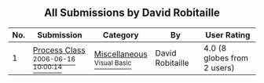 ﻿<div align="center">

## All Submissions by David Robitaille

</div>

No.  | Submission | Category | By   | User Rating
---- | ---------- | -------- | ---- | -----------
1 | [Process Class<br /><sup>2006-06-16 10:00:14</sup>](https://github.com/Planet-Source-Code/david-robitaille-process-class__1-65681) | [Miscellaneous<br /><sup>Visual Basic</sup>](../ByCategory/miscellaneous__1-1.md) | David Robitaille | 4.0 (8 globes from 2 users)
